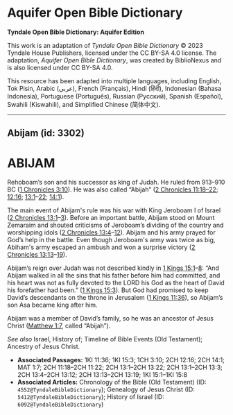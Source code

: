 # Aquifer Open Bible Dictionary

**Tyndale Open Bible Dictionary: Aquifer Edition**

This work is an adaptation of *Tyndale Open Bible Dictionary* © 2023 Tyndale House Publishers, licensed under the CC BY\-SA 4\.0 license. The adaptation, *Aquifer Open Bible Dictionary*, was created by BiblioNexus and is also licensed under CC BY\-SA 4\.0\.

This resource has been adapted into multiple languages, including English, Tok Pisin, Arabic (عربي), French (Français), Hindi (हिंदी), Indonesian (Bahasa Indonesia), Portuguese (Português), Russian (Русский), Spanish (Español), Swahili (Kiswahili), and Simplified Chinese (简体中文).



--------------------------------

## Abijam (id: 3302)

ABIJAM
======

Rehoboam’s son and his successor as king of Judah. He ruled from 913–910 BC ([1 Chronicles 3:10](https://ref.ly/1Chr3:10)). He was also called “Abijah” ([2 Chronicles 11:18–22](https://ref.ly/2Chr11:18-2Chr11:22); [12:16](https://ref.ly/2Chr12:16); [13:1](https://ref.ly/2Chr13:1-2Chr13:22)–[22](https://ref.ly/2Chr13:1-2Chr13:22); [14:1](https://ref.ly/2Chr14:1)).

The main event of Abijam's rule was his war with King Jeroboam I of Israel ([2 Chronicles 13:1](https://ref.ly/2Chr13:1-2Chr13:3)–[3](https://ref.ly/2Chr13:1-2Chr13:3)). Before an important battle, Abijam stood on Mount Zemaraim and shouted criticisms of Jeroboam’s dividing of the country and worshipping idols ([2 Chronicles 13:4](https://ref.ly/2Chr13:4-2Chr13:12)–[12](https://ref.ly/2Chr13:4-2Chr13:12)). Abijam and his army prayed for God’s help in the battle. Even though Jeroboam's army was twice as big, Abiham's army escaped an ambush and won a surprise victory ([2 Chronicles 13:13](https://ref.ly/2Chr13:13-2Chr13:19)–[19](https://ref.ly/2Chr13:13-2Chr13:19)). 

Abijam’s reign over Judah was not described kindly in [1 Kings 15:1](https://ref.ly/1Kgs15:1-1Kgs15:8)–[8](https://ref.ly/1Kgs15:1-1Kgs15:8): “And Abijam walked in all the sins that his father before him had committed, and his heart was not as fully devoted to the LORD his God as the heart of David his forefather had been.” ([1 Kings 15:3](https://ref.ly/1Kgs15:3)). But God had promised to keep David’s descendants on the throne in Jerusalem ([1 Kings 11:36](https://ref.ly/1Kgs11:36)), so Abijam’s son Asa became king after him. 

Abijam was a member of David’s family, so he was an ancestor of Jesus Christ ([Matthew 1:7](https://ref.ly/Matt1:7), called “Abijah”).

*See also* Israel, History of; Timeline of Bible Events (Old Testament); Ancestry of Jesus Christ.

* **Associated Passages:** 1KI 11:36; 1KI 15:3; 1CH 3:10; 2CH 12:16; 2CH 14:1; MAT 1:7; 2CH 11:18–2CH 11:22; 2CH 13:1–2CH 13:22; 2CH 13:1–2CH 13:3; 2CH 13:4–2CH 13:12; 2CH 13:13–2CH 13:19; 1KI 15:1–1KI 15:8
* **Associated Articles:** Chronology of the Bible (Old Testament) (ID: `4552@TyndaleBibleDictionary`); Genealogy of Jesus Christ (ID: `5412@TyndaleBibleDictionary`); History of Israel (ID: `6092@TyndaleBibleDictionary`)

